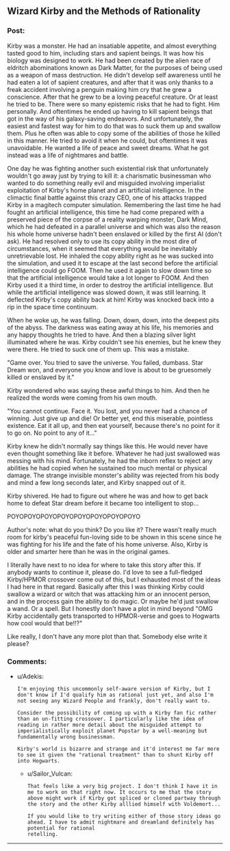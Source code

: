 ## Wizard Kirby and the Methods of Rationality

### Post:

Kirby was a monster. He had an insatiable appetite, and almost everything tasted good to him, including stars and sapient beings. It was how his biology was designed to work. He had been created by the alien race of eldritch abominations known as Dark Matter, for the purposes of being used as a weapon of mass destruction. He didn't develop self awareness until he had eaten a lot of sapient creatures, and after that it was only thanks to a freak accident involving a penguin making him cry that he grew a conscience. After that he grew to be a loving peaceful creature. Or at least he tried to be. There were so many epistemic risks that he had to fight. Him personally. And oftentimes he ended up having to kill sapient beings that got in the way of his galaxy-saving endeavors. And unfortunately, the easiest and fastest way for him to do that was to suck them up and swallow them. Plus he often was able to copy some of the abilities of those he killed in this manner. He tried to avoid it when he could, but oftentimes it was unavoidable. He wanted a life of peace and sweet dreams. What he got instead was a life of nightmares and battle.

One day he was fighting another such existential risk that unfortunately wouldn't go away just by trying to kill it: a charismatic businessman who wanted to do something really evil and misguided involving imperialist exploitation of Kirby's home planet and an artificial intelligence. In the climactic final battle against this crazy CEO, one of his attacks trapped Kirby in a magitech computer simulation. Remembering the last time he had fought an artificial intelligence, this time he had come prepared with a preserved piece of the corpse of a reality warping monster, Dark Mind, which he had defeated in a parallel universe and which was also the reason his whole home universe hadn't been enslaved or killed by the first AI (don't ask). He had resolved only to use its copy ability in the most dire of circumstances, when it seemed that everything would be inevitably unretrievable lost. He inhaled the copy ability right as he was sucked into the simulation, and used it to escape at the last second before the artificial intelligence could go FOOM. Then he used it again to slow down time so that the artificial intelligence would take a lot longer to FOOM. And then Kirby used it a third time, in order to destroy the artificial intelligence. But while the artificial intelligence was slowed down, it was still learning. It deflected Kirby's copy ability back at him! Kirby was knocked back into a rip in the space time continuum.

When he woke up, he was falling. Down, down, down, into the deepest pits of the abyss. The darkness was eating away at his life, his memories and any happy thoughts he tried to have. And then a blazing silver light illuminated where he was. Kirby couldn't see his enemies, but he knew they were there. He tried to suck one of them up. This was a mistake.

"Game over. You tried to save the universe. You failed, dumbass. Star Dream won, and everyone you know and love is about to be gruesomely killed or enslaved by it."

Kirby wondered who was saying these awful things to him. And then he realized the words were coming from his own mouth.

"You cannot continue. Face it. You lost, and you never had a chance of winning. Just give up and die! Or better yet, end this miserable, pointless existence. Eat it all up, and then eat yourself, because there's no point for it to go on. No point to any of it..."

Kirby knew he didn't normally say things like this. He would never have even thought something like it before. Whatever he had just swallowed was messing with his mind. Fortunately, he had the inborn reflex to reject any abilities he had copied when he sustained too much mental or physical damage. The strange invisible monster's ability was rejected from his body and mind a few long seconds later, and Kirby snapped out of it.

Kirby shivered. He had to figure out where he was and how to get back home to defeat Star dream before it became too intelligent to stop...

POYOPOYOPOYOPOYOPOYOPOYOPOYOPOYO

Author's note: what do you think? Do you like it? There wasn't really much room for kirby's peaceful fun-loving side to be shown in this scene since he was fighting for his life and the fate of his home universe. Also, Kirby is older and smarter here than he was in the original games.

I literally have next to no idea for where to take this story after this. If anybody wants to continue it, please do. I'd love to see a full-fledged Kirby/HPMOR crossover come out of this, but I exhausted most of the ideas I had here in that regard. Basically after this I was thinking Kirby could swallow a wizard or witch that was attacking him or an innocent person, and in the process gain the ability to do magic. Or maybe he'd just swallow a wand. Or a spell. But I honestly don't have a plot in mind beyond "OMG Kirby accidentally gets transported to HPMOR-verse and goes to Hogwarts how cool would that be!!?"

Like really, I don't have any more plot than that. Somebody else write it please?

### Comments:

- u/Adekis:
  ```
  I'm enjoying this uncommonly self-aware version of Kirby, but I don't know if I'd qualify him as rational just yet, and also I'm not seeing any Wizard People and frankly, don't really want to.

  Consider the possibility of coming up with a Kirby fan fic rather than an un-fitting crossover. I particularly like the idea of reading in rather more detail about the misguided attempt to imperialistically exploit planet Popstar by a well-meaning but fundamentally wrong businessman.

  Kirby's world is bizarre and strange and it'd interest me far more to see it given the "rational treatment" than to shunt Kirby off into Hogwarts.
  ```

  - u/Sailor_Vulcan:
    ```
    That feels like a very big project. I don't think I have it in me to work on that right now. It occurs to me that the story above might work if Kirby got spliced or cloned partway through the story and the other Kirby alllied himself with Voldemort...

    If you would like to try writing either of those story ideas go ahead. I have to admit nightmare and dreamland definitely has potential for rational
    retelling.
    ```

---

